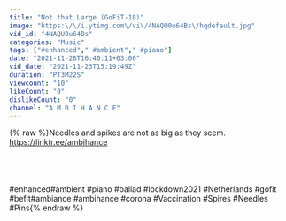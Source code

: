 ```yaml
---
title: "Not that Large (GoFiT-18)"
image: "https:\/\/i.ytimg.com\/vi\/4NAQU0u64Bs\/hqdefault.jpg"
vid_id: "4NAQU0u64Bs"
categories: "Music"
tags: ["#enhanced","​ #ambient","​ #piano"]
date: "2021-11-28T16:40:11+03:00"
vid_date: "2021-11-23T15:19:49Z"
duration: "PT3M22S"
viewcount: "10"
likeCount: "0"
dislikeCount: "0"
channel: "A M B I H A N C E"
---
```

{% raw %}Needles and spikes are not as big as they seem.<br /><a rel="nofollow" target="blank" href="https://linktr.ee/ambihance">https://linktr.ee/ambihance</a><br /><br /><br /><br /><br />#enhanced​ #ambient​ #piano​ #ballad​ #lockdown2021​ #Netherlands​ #gofit​ #befit​ #ambiance #ambihance #corona #Vaccination #Spires #Needles #Pins{% endraw %}
